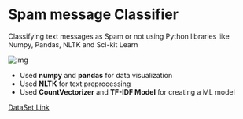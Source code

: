 # Spam message Classifier
Classifying text messages as Spam or not using Python libraries like Numpy, Pandas, NLTK and Sci-kit Learn

![img](https://www.zipwhip.com/wp-content/uploads/2019/08/Spam-Text-Feature-Image-e1565825277600.jpg)

- Used **numpy** and **pandas** for data visualization
- Used **NLTK** for text preprocessing
- Used **CountVectorizer** and **TF-IDF Model** for creating a ML model

[DataSet Link](https://archive.ics.uci.edu/ml/datasets/sms+spam+collection)
